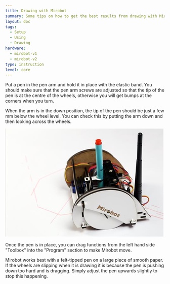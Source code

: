 ```yaml
---
title: Drawing with Mirobot
summary: Some tips on how to get the best results from drawing with Mirobot
layout: doc
tags:
  - Setup
  - Using
  - Drawing
hardware:
  - mirobot-v1
  - mirobot-v2
type: instruction
level: core
---
```


Put a pen in the pen arm and hold it in place with the elastic band. You should make sure that the pen arm screws are adjusted so that the tip of the pen is at the centre of the wheels, otherwise you will get bumps at the corners when you turn.

When the arm is in the down position, the tip of the pen should be just a few mm below the wheel level. You can check this by putting the arm down and then looking across the wheels.

![Drawing with Mirobot](/assets/docs/drawing-with-mirobot/1.jpg)

Once the pen is in place, you can drag functions from the left hand side "Toolbox" into the "Program" section to make Mirobot move.

Mirobot works best with a felt-tipped pen on a large piece of smooth paper. If the wheels are slipping when it is drawing it is because the pen is pushing down too hard and is dragging. Simply adjust the pen upwards slightly to stop this happening.